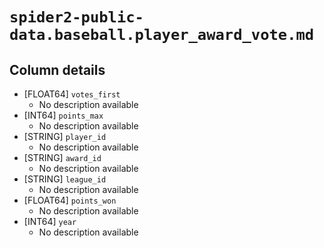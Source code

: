 # `spider2-public-data.baseball.player_award_vote.md`

## Column details

* [FLOAT64]    `votes_first`
  - No description available
* [INT64]    `points_max`
  - No description available
* [STRING]    `player_id`
  - No description available
* [STRING]    `award_id`
  - No description available
* [STRING]    `league_id`
  - No description available
* [FLOAT64]    `points_won`
  - No description available
* [INT64]    `year`
  - No description available

